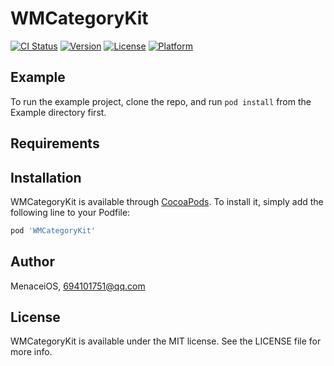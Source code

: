 # WMCategoryKit

[![CI Status](https://img.shields.io/travis/MenaceiOS/WMCategoryKit.svg?style=flat)](https://travis-ci.org/MenaceiOS/WMCategoryKit)
[![Version](https://img.shields.io/cocoapods/v/WMCategoryKit.svg?style=flat)](https://cocoapods.org/pods/WMCategoryKit)
[![License](https://img.shields.io/cocoapods/l/WMCategoryKit.svg?style=flat)](https://cocoapods.org/pods/WMCategoryKit)
[![Platform](https://img.shields.io/cocoapods/p/WMCategoryKit.svg?style=flat)](https://cocoapods.org/pods/WMCategoryKit)

## Example

To run the example project, clone the repo, and run `pod install` from the Example directory first.

## Requirements

## Installation

WMCategoryKit is available through [CocoaPods](https://cocoapods.org). To install
it, simply add the following line to your Podfile:

```ruby
pod 'WMCategoryKit'
```

## Author

MenaceiOS, 694101751@qq.com

## License

WMCategoryKit is available under the MIT license. See the LICENSE file for more info.
